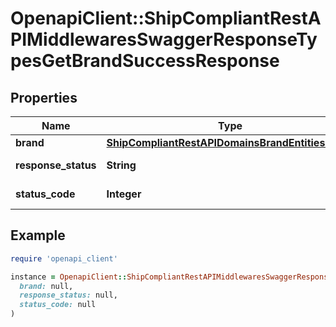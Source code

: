 # OpenapiClient::ShipCompliantRestAPIMiddlewaresSwaggerResponseTypesGetBrandSuccessResponse

## Properties

| Name | Type | Description | Notes |
| ---- | ---- | ----------- | ----- |
| **brand** | [**ShipCompliantRestAPIDomainsBrandEntitiesBrand**](ShipCompliantRestAPIDomainsBrandEntitiesBrand.md) |  | [optional] |
| **response_status** | **String** |  | [optional][default to &#39;Success&#39;] |
| **status_code** | **Integer** |  | [optional][default to STATUS_CODE::N200] |

## Example

```ruby
require 'openapi_client'

instance = OpenapiClient::ShipCompliantRestAPIMiddlewaresSwaggerResponseTypesGetBrandSuccessResponse.new(
  brand: null,
  response_status: null,
  status_code: null
)
```

